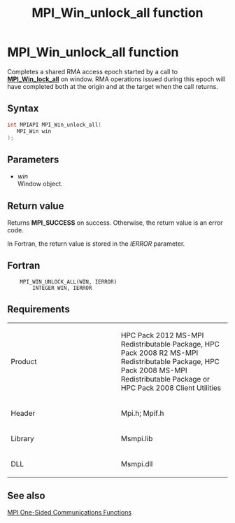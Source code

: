﻿---
title: MPI_Win_unlock_all function
TOCTitle: MPI_Win_unlock_all function
mtps_version: v=VS.85
f1_keywords:
- MPI_WIN_UNLOCK_ALL
- mpif/MPI_Win_unlock_all
- mpi/MPI_WIN_UNLOCK_ALL
dev_langs:
- C++
- C
---

# MPI\_Win\_unlock\_all function

Completes a shared RMA access epoch started by a call to [**MPI\_Win\_lock\_all**](mpi-win-lock-all-function.md) on window. RMA operations issued during this epoch will have completed both at the origin and at the target when the call returns.

## Syntax

``` c++
int MPIAPI MPI_Win_unlock_all(
   MPI_Win win
);
```

## Parameters

  - *win*  
    Window object.

## Return value

Returns **MPI\_SUCCESS** on success. Otherwise, the return value is an error code.

In Fortran, the return value is stored in the *IERROR* parameter.

## Fortran

``` FORTRAN
    MPI_WIN_UNLOCK_ALL(WIN, IERROR)
        INTEGER WIN, IERROR
```

## Requirements

<table>
<colgroup>
<col style="width: 50%" />
<col style="width: 50%" />
</colgroup>
<tbody>
<tr class="odd">
<td><p>Product</p></td>
<td><p>HPC Pack 2012 MS-MPI Redistributable Package, HPC Pack 2008 R2 MS-MPI Redistributable Package, HPC Pack 2008 MS-MPI Redistributable Package or HPC Pack 2008 Client Utilities</p></td>
</tr>
<tr class="even">
<td><p>Header</p></td>
<td>Mpi.h;
Mpif.h</td>
</tr>
<tr class="odd">
<td><p>Library</p></td>
<td>Msmpi.lib</td>
</tr>
<tr class="even">
<td><p>DLL</p></td>
<td>Msmpi.dll</td>
</tr>
</tbody>
</table>


## See also

[MPI One-Sided Communications Functions](mpi-one-sided-communications-functions.md)

